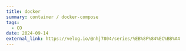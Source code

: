 ```yaml
---
title: docker
summary: container / docker-compose 
tags:
  - CO
date: 2024-09-14
external_link: https://velog.io/@nhj7804/series/%EB%8F%84%EC%BB%A4
---
```

